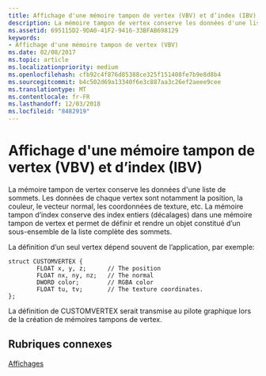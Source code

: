 ```yaml
---
title: Affichage d'une mémoire tampon de vertex (VBV) et d’index (IBV)
description: La mémoire tampon de vertex conserve les données d'une liste de sommets.
ms.assetid: 695115D2-9DA0-41F2-9416-33BFAB698129
keywords:
- Affichage d'une mémoire tampon de vertex (VBV)
ms.date: 02/08/2017
ms.topic: article
ms.localizationpriority: medium
ms.openlocfilehash: cfb92c4f876d85388ce325f151408fe7b9e8d8b4
ms.sourcegitcommit: b4c502d69a13340f6e3c887aa3c26ef2aeee9cee
ms.translationtype: MT
ms.contentlocale: fr-FR
ms.lasthandoff: 12/03/2018
ms.locfileid: "8482919"
---
```

# <a name="vertex-buffer-view-vbv-and-index-buffer-view-ibv"></a>Affichage d'une mémoire tampon de vertex (VBV) et d’index (IBV)


La mémoire tampon de vertex conserve les données d'une liste de sommets. Les données de chaque vertex sont notamment la position, la couleur, le vecteur normal, les coordonnées de texture, etc. La mémoire tampon d’index conserve des index entiers (décalages) dans une mémoire tampon de vertex et permet de définir et rendre un objet constitué d’un sous-ensemble de la liste complète des sommets.

La définition d’un seul vertex dépend souvent de l’application, par exemple:

``` syntax
struct CUSTOMVERTEX { 
        FLOAT x, y, z;      // The position
        FLOAT nx, ny, nz;   // The normal
        DWORD color;        // RGBA color
        FLOAT tu, tv;       // The texture coordinates. 
}; 
```

La définition de CUSTOMVERTEX serait transmise au pilote graphique lors de la création de mémoires tampons de vertex.

## <a name="span-idrelated-topicsspanrelated-topics"></a><span id="related-topics"></span>Rubriques connexes


[Affichages](views.md)

 

 




